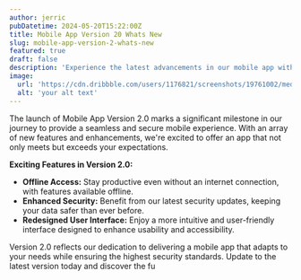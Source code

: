 ```yaml
---
author: jerric
pubDatetime: 2024-05-20T15:22:00Z
title: Mobile App Version 20 Whats New
slug: mobile-app-version-2-whats-new
featured: true
draft: false
description: 'Experience the latest advancements in our mobile app with version 2.0. This update introduces offline access capabilities, enhanced security features, and a redesigned user interface for an improved mobile experience. Stay connected and secure with our apps new functionalities.'
image:
  url: 'https://cdn.dribbble.com/users/1176821/screenshots/19761002/media/728e934c5c9d07c0f8f9dd82584e38e0.jpg?compress=1&resize=1600x1200&vertical=top'
  alt: 'your alt text'
---
```


The launch of Mobile App Version 2.0 marks a significant milestone in our journey to provide a seamless and secure mobile experience. With an array of new features and enhancements, we're excited to offer an app that not only meets but exceeds your expectations.

**Exciting Features in Version 2.0:**

- **Offline Access:** Stay productive even without an internet connection, with features available offline.
- **Enhanced Security:** Benefit from our latest security updates, keeping your data safer than ever before.
- **Redesigned User Interface:** Enjoy a more intuitive and user-friendly interface designed to enhance usability and accessibility.

Version 2.0 reflects our dedication to delivering a mobile app that adapts to your needs while ensuring the highest security standards. Update to the latest version today and discover the fu
